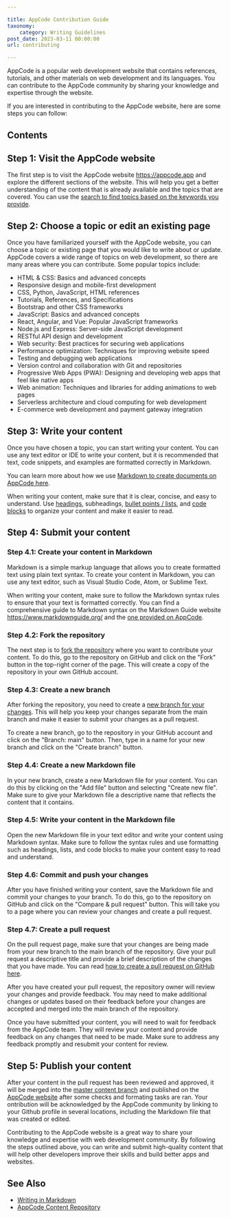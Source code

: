 ```yaml
---

title: AppCode Contribution Guide
taxonomy:
    category: Writing Guidelines
post_date: 2023-03-11 00:00:00
url: contributing

---
```


AppCode is a popular web development website that contains references, tutorials, and other materials on web development and its languages. You can contribute to the AppCode community by sharing your knowledge and expertise through the website.

If you are interested in contributing to the AppCode website, here are some steps you can follow:

## Contents

## Step 1: Visit the AppCode website

The first step is to visit the AppCode website <https://appcode.app> and explore the different sections of the website. This will help you get a better understanding of the content that is already available and the topics that are covered. You can use the [search to find topics based on the keywords you provide](https://appcode.app/?s=).

## Step 2: Choose a topic or edit an existing page

Once you have familiarized yourself with the AppCode website, you can choose a topic or existing page that you would like to write about or update. AppCode covers a wide range of topics on web development, so there are many areas where you can contribute. Some popular topics include:

-   HTML & CSS: Basics and advanced concepts
-   Responsive design and mobile-first development
-   CSS, Python, JavaScript, HTML references
-   Tutorials, References, and Specifications
-   Bootstrap and other CSS frameworks
-   JavaScript: Basics and advanced concepts
-   React, Angular, and Vue: Popular JavaScript frameworks
-   Node.js and Express: Server-side JavaScript development
-   RESTful API design and development
-   Web security: Best practices for securing web applications
-   Performance optimization: Techniques for improving website speed
-   Testing and debugging web applications
-   Version control and collaboration with Git and repositories
-   Progressive Web Apps (PWA): Designing and developing web apps that feel like native apps
-   Web animation: Techniques and libraries for adding animations to web pages
-   Serverless architecture and cloud computing for web development
-   E-commerce web development and payment gateway integration

## Step 3: Write your content

Once you have chosen a topic, you can start writing your content. You can use any text editor or IDE to write your content, but it is recommended that text, code snippets, and examples are formatted correctly in Markdown.

You can learn more about how we use [Markdown to create documents on AppCode here](https://appcode.app/writing-in-markdown/).

When writing your content, make sure that it is clear, concise, and easy to understand. Use [headings](https://appcode.app/writing-in-markdown/#headings), subheadings, [bullet points / lists](https://appcode.app/writing-in-markdown/#lists), and [code blocks](https://appcode.app/writing-in-markdown/#fenced-code-blocks) to organize your content and make it easier to read.

## Step 4: Submit your content

### Step 4.1: Create your content in Markdown

Markdown is a simple markup language that allows you to create formatted text using plain text syntax. To create your content in Markdown, you can use any text editor, such as Visual Studio Code, Atom, or Sublime Text.

When writing your content, make sure to follow the Markdown syntax rules to ensure that your text is formatted correctly. You can find a comprehensive guide to Markdown syntax on the Markdown Guide website <https://www.markdownguide.org/> and the [one provided on AppCode](https://appcode.app/writing-in-markdown/).

### Step 4.2: Fork the repository

The next step is to [fork the repository](https://docs.github.com/en/get-started/quickstart/fork-a-repo) where you want to contribute your content. To do this, go to the repository on GitHub and click on the "Fork" button in the top-right corner of the page. This will create a copy of the repository in your own GitHub account.

### Step 4.3: Create a new branch

After forking the repository, you need to create a [new branch for your changes](https://docs.github.com/en/pull-requests/collaborating-with-pull-requests/proposing-changes-to-your-work-with-pull-requests/creating-and-deleting-branches-within-your-repository). This will help you keep your changes separate from the main branch and make it easier to submit your changes as a pull request.

To create a new branch, go to the repository in your GitHub account and click on the "Branch: main" button. Then, type in a name for your new branch and click on the "Create branch" button.

### Step 4.4: Create a new Markdown file

In your new branch, create a new Markdown file for your content. You can do this by clicking on the "Add file" button and selecting "Create new file". Make sure to give your Markdown file a descriptive name that reflects the content that it contains.

### Step 4.5: Write your content in the Markdown file

Open the new Markdown file in your text editor and write your content using Markdown syntax. Make sure to follow the syntax rules and use formatting such as headings, lists, and code blocks to make your content easy to read and understand.

### Step 4.6: Commit and push your changes

After you have finished writing your content, save the Markdown file and commit your changes to your branch. To do this, go to the repository on GitHub and click on the "Compare & pull request" button. This will take you to a page where you can review your changes and create a pull request.

### Step 4.7: Create a pull request

On the pull request page, make sure that your changes are being made from your new branch to the main branch of the repository. Give your pull request a descriptive title and provide a brief description of the changes that you have made. You can read [how to create a pull request on GitHub here](https://docs.github.com/en/pull-requests/collaborating-with-pull-requests/proposing-changes-to-your-work-with-pull-requests/creating-a-pull-request).

After you have created your pull request, the repository owner will review your changes and provide feedback. You may need to make additional changes or updates based on their feedback before your changes are accepted and merged into the main branch of the repository.

Once you have submitted your content, you will need to wait for feedback from the AppCode team. They will review your content and provide feedback on any changes that need to be made. Make sure to address any feedback promptly and resubmit your content for review.

## Step 5: Publish your content

After your content in the pull request has been reviewed and approved, it will be merged into the [master content branch](https://github.com/Expoverse/content) and published on the [AppCode website](https://appcode.app/) after some checks and formating tasks are ran. Your ontribution will be acknowledged by the AppCode community by linking to your Github profile in several locations, including the Markdown file that was created or edited.

Contributing to the AppCode website is a great way to share your knowledge and expertise with web development community. By following the steps outlined above, you can write and submit high-quality content that will help other developers improve their skills and build better apps and websites.

## See Also

- [Writing in Markdown](https://appcode.app/writing-in-markdown/)
- [AppCode Content Repository](https://github.com/Expoverse/content)
